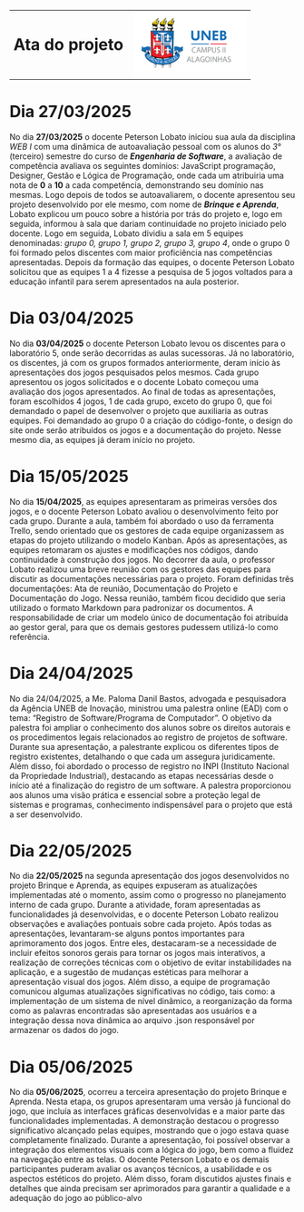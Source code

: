 <table style="width: 100%;">
  <tr>
    <td style="vertical-align: middle; padding-right: 10px;">
      <h1 style="margin: 0;">Ata do projeto</h1>
    </td>
    <td style="vertical-align: middle; text-align: right;">
      <img src="../src/assets/UNEB-logo.png" width="200">
    </td>
  </tr>
</table>

# Dia **27/03/2025**

No dia **27/03/2025** o docente Peterson Lobato iniciou sua aula da disciplina _WEB I_ com uma dinâmica de autoavaliação pessoal com os alunos do _3°_ (terceiro) semestre do curso de **_Engenharia de Software_**, a avaliação de competência avaliava os seguintes domínios: JavaScript programação, Designer, Gestão e Lógica de Programação, onde cada um atribuiria uma nota de **0** a **10** a cada competência, demonstrando seu domínio nas mesmas. Logo depois de todos se autoavaliarem, o docente apresentou seu projeto desenvolvido por ele mesmo, com nome de **_Brinque e Aprenda_**, Lobato explicou um pouco sobre a história por trás do projeto e, logo em seguida, informou à sala que dariam continuidade no projeto iniciado pelo docente. Logo em seguida, Lobato dividiu a sala em 5 equipes denominadas: _grupo 0, grupo 1, grupo 2, grupo 3, grupo 4_, onde o grupo 0 foi formado pelos discentes com maior proficiência nas competências apresentadas. Depois da formação das equipes, o docente Peterson Lobato solicitou que as equipes 1 a 4 fizesse a pesquisa de 5 jogos voltados para a educação infantil para serem apresentados na aula posterior.

# Dia **03/04/2025**

No dia **03/04/2025** o docente Peterson Lobato levou os discentes para o laboratório 5, onde serão decorridas as aulas sucessoras. Já no laboratório, os discentes, já com os grupos formados anteriormente, deram início às apresentações dos jogos pesquisados pelos mesmos. Cada grupo apresentou os jogos solicitados e o docente Lobato começou uma avaliação dos jogos apresentados. Ao final de todas as apresentações, foram escolhidos 4 jogos, 1 de cada grupo, exceto do grupo 0, que foi demandado o papel de desenvolver o projeto que auxiliaria as outras equipes. Foi demandado ao grupo 0 a criação do código-fonte, o design do site onde serão atribuídos os jogos e a documentação do projeto. Nesse mesmo dia, as equipes já deram início no projeto.

# Dia **15/05/2025**

No dia **15/04/2025**, as equipes apresentaram as primeiras versões dos jogos, e o docente Peterson Lobato avaliou o desenvolvimento feito por cada grupo. Durante a aula, também foi abordado o uso da ferramenta Trello, sendo orientado que os gestores de cada equipe organizassem as etapas do projeto utilizando o modelo Kanban. Após as apresentações, as equipes retomaram os ajustes e modificações nos códigos, dando continuidade à construção dos jogos. No decorrer da aula, o professor Lobato realizou uma breve reunião com os gestores das equipes para discutir as documentações necessárias para o projeto. Foram definidas três documentações: Ata de reunião, Documentação do Projeto e Documentação do Jogo. Nessa reunião, também ficou decidido que seria utilizado o formato Markdown para padronizar os documentos. A responsabilidade de criar um modelo único de documentação foi atribuída ao gestor geral, para que os demais gestores pudessem utilizá-lo como referência.

# Dia **24/04/2025** 

No dia 24/04/2025, a Me. Paloma Danil Bastos, advogada e pesquisadora da Agência UNEB de Inovação, ministrou uma palestra online (EAD) com o tema: “Registro de Software/Programa de Computador”. O objetivo da palestra foi ampliar o conhecimento dos alunos sobre os direitos autorais e os procedimentos legais relacionados ao registro de projetos de software. Durante sua apresentação, a palestrante explicou os diferentes tipos de registro existentes, detalhando o que cada um assegura juridicamente. Além disso, foi abordado o processo de registro no INPI (Instituto Nacional da Propriedade Industrial), destacando as etapas necessárias desde o início até a finalização do registro de um software. A palestra proporcionou aos alunos uma visão prática e essencial sobre a proteção legal de sistemas e programas, conhecimento indispensável para o projeto que está a ser desenvolvido.

# Dia **22/05/2025**

No dia **22/05/2025** na segunda apresentação dos jogos desenvolvidos no projeto Brinque e Aprenda, as equipes expuseram as atualizações implementadas até o momento, assim como o progresso no planejamento interno de cada grupo. Durante a atividade, foram apresentadas as funcionalidades já desenvolvidas, e o docente Peterson Lobato realizou observações e avaliações pontuais sobre cada projeto. Após todas as apresentações, levantaram-se alguns pontos importantes para aprimoramento dos jogos. Entre eles, destacaram-se a necessidade de incluir efeitos sonoros gerais para tornar os jogos mais interativos, a realização de correções técnicas com o objetivo de evitar instabilidades na aplicação, e a sugestão de mudanças estéticas para melhorar a apresentação visual dos jogos. Além disso, a equipe de programação comunicou algumas atualizações significativas no código, tais como: a implementação de um sistema de nível dinâmico, a reorganização da forma como as palavras encontradas são apresentadas aos usuários e a integração dessa nova dinâmica ao arquivo .json responsável por armazenar os dados do jogo.

# Dia **05/06/2025**

No dia **05/06/2025**, ocorreu a terceira apresentação do projeto Brinque e Aprenda. Nesta etapa, os grupos apresentaram uma versão já funcional do jogo, que incluía as interfaces gráficas desenvolvidas e a maior parte das funcionalidades implementadas. A demonstração destacou o progresso significativo alcançado pelas equipes, mostrando que o jogo estava quase completamente finalizado. Durante a apresentação, foi possível observar a integração dos elementos visuais com a lógica do jogo, bem como a fluidez na navegação entre as telas. O docente Peterson Lobato e os demais participantes puderam avaliar os avanços técnicos, a usabilidade e os aspectos estéticos do projeto. Além disso, foram discutidos ajustes finais e detalhes que ainda precisam ser aprimorados para garantir a qualidade e a adequação do jogo ao público-alvo